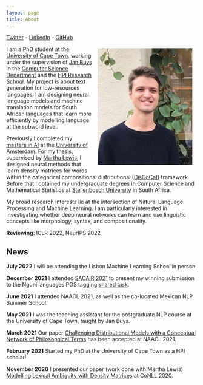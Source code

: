 ```yaml
---
layout: page
title: About
---
```


<a href="https://twitter.com/francoisrmeyer">Twitter</a> - <a href="https://www.linkedin.com/in/francoisrmeyer/">LinkedIn</a> - <a href="https://github.com/francois-meyer">GitHub</a>

<img src="/images/pp.jpg" alt="drawing" width="250" style="float:right; padding: 10pt; padding-top: 5pt"/>

I am a PhD student at the [University of Cape Town](https://www.uct.ac.za/), working under the supervision of [Jan Buys](http://www.janmbuys.com/) in the [Computer Science Department](http://www.sit.uct.ac.za/sit/depts/science)	 and the [HPI Research School](http://www.sit.uct.ac.za/sit/research/hpi). 
My project is about text generation for low-resources languages. I am designing neural language models and machine translation models for South African languages that learn more efficiently by modelling language at the subword level.

Previously I completed my [masters in AI](https://www.uva.nl/en/programmes/masters/artificial-intelligence/study-programme/study-programme.html) at the [University of Amsterdam](https://www.uva.nl/en). For my thesis, supervised by [Martha Lewis](https://marthaflinderslewis.wordpress.com/), I designed neural methods that learn density matrices for words within the categorical compositional distributional ([DisCoCat](https://ncatlab.org/nlab/show/categorical+compositional+distributional+semantics)) framework. Before that
I obtained my undergraduate degrees in Computer Science and Mathematical Statistics at [Stellenbosch University](http://www.cs.sun.ac.za/) in South Africa.

My broad research interests lie at the intersection of Natural Language Processing and Machine Learning. I am particularly interested in investigating whether deep neural networks can learn and use linguistic concepts like morphology, syntax, and compositionality.

<b> Reviewing: </b> ICLR 2022, NeurIPS 2022

<h2>News</h2>

<b>July 2022</b> I will be attending the Lisbon Machine Learning School in person. 

<b>December 2021</b> I attended [SACAIR 2021](https://2021.sacair.org.za/) to present my winning submission to the Nguni languages POS tagging [shared task](https://upjournals.up.ac.za/index.php/dhasa/article/view/3865/3565). 

<b>June 2021</b> I attended NAACL 2021, as well as the co-located Mexican NLP Summer School. 

<b>May 2021</b> I was the teaching assistant for the postgraduate NLP course at the University of Cape Town, taught by Jan Buys.

<b>March 2021</b> Our paper [Challenging Distributional Models with a Conceptual Network of Philosophical Terms](https://aclanthology.org/2021.naacl-main.199.pdf) has been accepted at NAACL 2021.

<b>February 2021</b> Started my PhD at the University of Cape Town as a HPI scholar!


<b>November 2020</b> I presented our paper (work done with Martha Lewis) [Modelling Lexical Ambiguity with Density Matrices](https://www.aclweb.org/anthology/2020.conll-1.21.pdf) at CoNLL 2020.